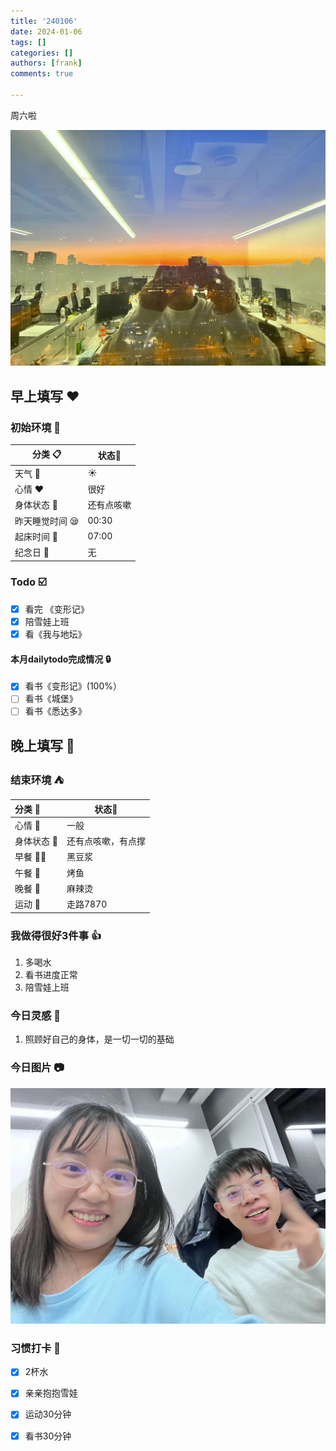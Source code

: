 ```yaml
---
title: '240106'
date: 2024-01-06
tags: []
categories: []
authors: [frank]
comments: true

---
```


周六啦

![image-20240106181058373](./assets/image-20240106181058373.png)

<!-- more -->

## 早上填写 :heart:

### 初始环境 :european_castle:

| 分类 :clipboard:                   | 状态:stars: |
| ---------------------------------- | ----------- |
| 天气 :penguin:                     | :sunny:     |
| 心情 :heart:                       | 很好 |
| 身体状态 :information_desk_person: | 还有点咳嗽 |
| 昨天睡觉时间 :sleepy:              | 00:30   |
| 起床时间 :couple_with_heart:       | 07:00   |
| 纪念日 :calendar:                  | 无          |

### Todo :ballot_box_with_check:

- [x] 看完 《变形记》
- [x] 陪雪娃上班
- [x] 看《我与地坛》

#### 本月dailytodo完成情况 :lock:

- [x] 看书《变形记》(100%）
- [ ] 看书《城堡》
- [ ] 看书《悉达多》

## 晚上填写 :bridge_at_night:

### 结束环境 :tent:

| 分类 :blue_book:                   | 状态:stars:        |
| :--------------------------------- | ------------------ |
| 心情 :heartbeat:                   | 一般           |
| 身体状态 :information_desk_person: | 还有点咳嗽，有点撑 |
| 早餐 :egg::bread:                  | 黑豆浆  |
| 午餐 :stew:                        | 烤鱼 |
| 晚餐 :sushi:                       | 麻辣烫         |
| 运动 :dancers:                     | 走路7870       |

### 我做得很好3件事 :thumbsup:

1. 多喝水
2. 看书进度正常
3. 陪雪娃上班

### 今日灵感 :thought_balloon:

1. 照顾好自己的身体，是一切一切的基础

### 今日图片 :camera:

![image-20240106181358520](./assets/image-20240106181358520.png)

### 习惯打卡 :high_brightness:

- [x] 2杯水
- [x] 亲亲抱抱雪娃
- [x] 运动30分钟
- [x] 看书30分钟

